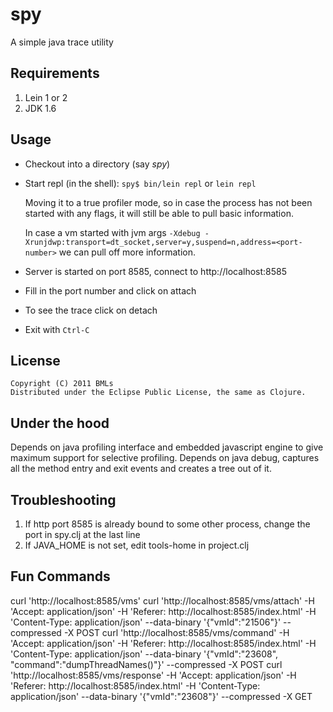 # spy

A simple java trace utility

## Requirements

1. Lein 1 or 2 
2. JDK 1.6

## Usage

- Checkout into a directory (say *spy*)
- Start repl (in the shell): `spy$ bin/lein repl` or `lein repl`

    Moving it to a true profiler mode, so in case the process has not been started with any flags, it will still be able to pull basic information.
    
    In case a vm started with jvm args `-Xdebug -Xrunjdwp:transport=dt_socket,server=y,suspend=n,address=<port-number>` we can pull off more information.
    
- Server is started on port 8585, connect to http://localhost:8585
- Fill in the port number and click on attach
- To see the trace click on detach
- Exit with `Ctrl-C`

## License
    
    Copyright (C) 2011 BMLs
    Distributed under the Eclipse Public License, the same as Clojure.

## Under the hood
Depends on java profiling interface and embedded javascript engine to give maximum support for selective profiling.
Depends on java debug, captures all the method entry and exit events and creates a tree out of it.

## Troubleshooting  
1. If http port 8585 is already bound to some other process, change the port in spy.clj at the last line  
1. If JAVA_HOME is not set, edit tools-home in project.clj 

## Fun Commands
curl 'http://localhost:8585/vms'
curl 'http://localhost:8585/vms/attach' -H 'Accept: application/json' -H 'Referer: http://localhost:8585/index.html' -H 'Content-Type: application/json' --data-binary '{"vmId":"21506"}' --compressed -X POST
curl 'http://localhost:8585/vms/command' -H 'Accept: application/json' -H 'Referer: http://localhost:8585/index.html' -H 'Content-Type: application/json' --data-binary '{"vmId":"23608", "command":"dumpThreadNames()"}' --compressed -X POST
curl 'http://localhost:8585/vms/response' -H 'Accept: application/json' -H 'Referer: http://localhost:8585/index.html' -H 'Content-Type: application/json' --data-binary '{"vmId":"23608"}' --compressed -X GET
